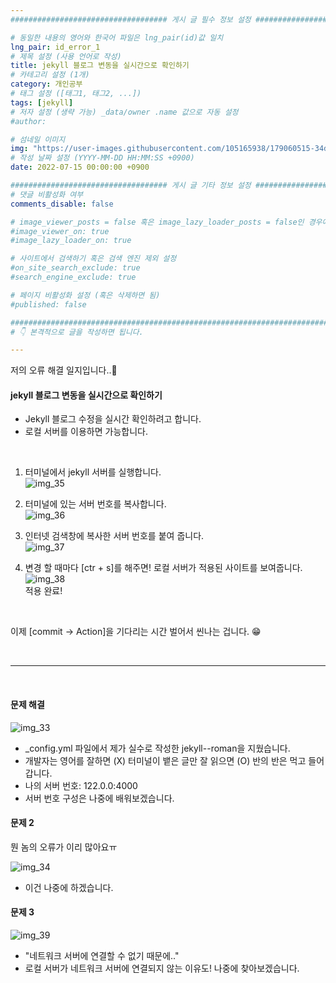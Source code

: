 ```yaml
---
################################### 게시 글 필수 정보 설정 ###################################

# 동일한 내용의 영어와 한국어 파일은 lng_pair(id)값 일치
lng_pair: id_error_1
# 제목 설정 (사용 언어로 작성)
title: jekyll 블로그 변동을 실시간으로 확인하기
# 카테고리 설정 (1개)
category: 개인공부
# 태그 설정 ([태그1, 태그2, ...])
tags: [jekyll] 
# 저자 설정 (생략 가능) _data/owner .name 값으로 자동 설정
#author: 

# 섬네일 이미지
img: "https://user-images.githubusercontent.com/105165938/179060515-34d353b5-f1df-4115-bd24-46ffedb529c3.png" 
# 작성 날짜 설정 (YYYY-MM-DD HH:MM:SS +0900)
date: 2022-07-15 00:00:00 +0900

################################### 게시 글 기타 정보 설정 ###################################
# 댓글 비활성화 여부
comments_disable: false

# image_viewer_posts = false 혹은 image_lazy_loader_posts = false인 경우에만 사용
#image_viewer_on: true
#image_lazy_loader_on: true

# 사이트에서 검색하기 혹은 검색 엔진 제외 설정 
#on_site_search_exclude: true
#search_engine_exclude: true

# 페이지 비활성화 설정 (혹은 삭제하면 됨)
#published: false

##########################################################################################
# 👇 본격적으로 글을 작성하면 됩니다. 

---
```

<!-- outline-start -->
저의 오류 해결 일지입니다..🤑

<!-- outline-end -->

#### jekyll 블로그 변동을 실시간으로 확인하기

* Jekyll 블로그 수정을 실시간 확인하려고 합니다.
* 로컬 서버를 이용하면 가능합니다.

<br>

1. 터미널에서 jekyll 서버를 실행합니다.<br>
![img_35](https://user-images.githubusercontent.com/105165938/179055514-4c034183-65db-4dc5-976a-6db51f677902.png)<br>


2. 터미널에 있는 서버 번호를 복사합니다.<br>
![img_36](https://user-images.githubusercontent.com/105165938/179055884-f855e10c-b2d3-40e6-8fc8-ccb2c2124e52.png)

3. 인터넷 검색창에 복사한 서버 번호를 붙여 줍니다.<br>
![img_37](https://user-images.githubusercontent.com/105165938/179056563-c55641d5-ff95-4da9-a028-5a9aaa37f638.png)

4. 변경 할 때마다 [ctr + s]를 해주면! 로컬 서버가 적용된 사이트를 보여줍니다.
![img_38](https://user-images.githubusercontent.com/105165938/179056908-c2ad0903-5e0f-4d18-9759-071b0aa608ab.png)<br>
적용 완료! 

<br>

이제 [commit -> Action]을 기다리는 시간 벌어서 씬나는 겁니다. 😁

<br>
<hr>

<br>

#### 문제 해결

![img_33](https://user-images.githubusercontent.com/105165938/179052652-db03d77d-665a-4328-bbeb-c23f5dc68c11.png)<br>

* _config.yml 파일에서 제가 실수로 작성한 jekyll--roman을 지웠습니다.
* 개발자는 영어를 잘하면 (X) 터미널이 뱉은 글만 잘 읽으면 (O) 반의 반은 먹고 들어갑니다.
* 나의 서버 번호: 122.0.0:4000
* 서버 번호 구성은 나중에 배워보겠습니다.

#### 문제 2

뭔 놈의 오류가 이리 많아요ㅠ<br>

![img_34](https://user-images.githubusercontent.com/105165938/179055135-aaacb387-fc07-410a-b74d-71bde4e7eff9.png)<br>

* 이건 나중에 하겠습니다.

#### 문제 3

![img_39](https://user-images.githubusercontent.com/105165938/179059787-e73e582e-6993-4c3c-b5f2-a57ee2db5ead.jpeg)<br>

* "네트워크 서버에 연결할 수 없기 때문에.."
* 로컬 서버가 네트워크 서버에 연결되지 않는 이유도! 나중에 찾아보겠습니다.

